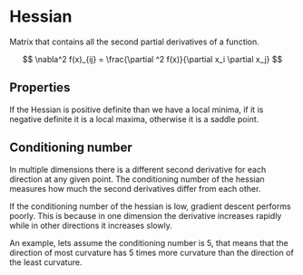 # Hessian

Matrix that contains all the second partial derivatives of a function.

$$
\nabla^2 f(x)_{ij} = \frac{\partial ^2 f(x)}{\partial x_i \partial x_j}
$$

## Properties
If the Hessian is positive definite than we have a local minima, if it is negative definite it is a local maxima, otherwise it is a saddle point.

## Conditioning number
In multiple dimensions there is a different second derivative for each direction at any given point. The conditioning number of the hessian measures how much the second derivatives differ from each other.

If the conditioning number of the hessian is low, gradient descent performs poorly. This is because in one dimension the derivative increases rapidly while in other directions it increases slowly.

An example, lets assume the conditioning number is 5, that means that the direction of most curvature has 5 times more curvature than the direction of the least curvature.